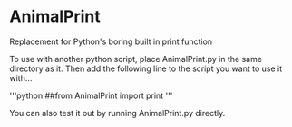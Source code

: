 # AnimalPrint
Replacement for Python's boring built in print function

To use with another python script, place AnimalPrint.py in the same directory as it.
Then add the following line to the script you want to use it with...

'''python
##from AnimalPrint import print
'''

You can also test it out by running AnimalPrint.py directly.